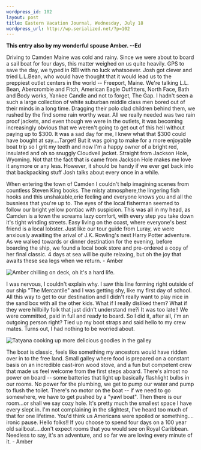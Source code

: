 ```yaml
--- 
wordpress_id: 102
layout: post
title: Eastern Vacation Journal, Wednesday, July 18
wordpress_url: http://wp.serialized.net/?p=102
---
```

<p><strong>This entry also by my wonderful spouse Amber. --Ed</strong></p>

<p>	Driving to Camden Maine was cold and rainy. Since we were about to board a sail boat for four days, this matter weighed  on us quite heavily. <span class="caps">GPS </span>to save the day, we typed in <span class="caps">REI </span>with no luck whatsoever. Josh got clever and tried <span class="caps">L.L.B</span>ean, who would have thought that it would lead us to the preppiest outlet centers in the world -- Freeport, Maine. We&#39;re talking <span class="caps">L.L.</span> Bean, Abercrombie and Fitch, American Eagle Outfitters, North Face, Bath and Body works, Yankee Candle and not to forget, The Gap. I hadn&#39;t seen a such a large collection of white suburban middle class men bored out of their minds in a long time. Dragging their polo clad children behind them, we rushed by the find some rain worthy wear. All we really needed was two rain proof jackets, and even though we were in the outlets, it was becoming increasingly obvious that we weren&#39;t going to get out of this hell without paying up to $300. It was a sad day for me, I knew what that $300 could have bought at say....Target! But it was going to make for a more enjoyable boat trip so I grit my teeth and now I&#39;m a happy owner of a bright red, insulated and oh so snuggly Cloudveil jacket. Straight from Jackson Hole, Wyoming. Not that the fact that is came from Jackson Hole makes me love it anymore or any less. However, it should be handy if we ever get back into that backpacking stuff Josh talks about every once in a while.</p>

<p>	When entering the town of Camden I couldn&#39;t help imagining scenes from countless Steven King books.  The misty atmosphere,the lingering fish hooks and this unshakable,erie feeling and everyone knows you and all the busniess that you&#39;re up to. The eyes of the local fisherman seemed to follow our bright yellow pontiac with suspicion. This was all in my head, as Camden is a town the screams lazy comfort, with every step you take down it&#39;s tight winding streets. Easy living on the coast, where everyone&#39;s best friend is a local lobster. Just like our tour guide from Luray, we were anxiously awaiting the arival of <span class="caps">J.K.</span> Rowling&#39;s next Harry Potter adventure. As we walked towards or dinner destination for the evening, before boarding the ship, we found a local book store and pre-ordered a copy of her final classic. 4 days at sea will be quite relaxing, but oh the joy that awaits these sea legs when we return. - Amber</p>

<p><img src="http://serialized.net/images/17.jpg" alt="Amber chilling on deck, oh it's a hard life." /></p>

<p>	I was nervous, I couldn&#39;t explain why. I saw this line forming right outside of our ship "The Mercantile"  and I was getting shy, like my first day of school. All this way to get to our destination and I didn&#39;t really want to play nice in the sand box with all the other kids. What if I really disliked them? What if they were hillbilly folk that just didn&#39;t understand me?i It was too late!! We were committed, paid in full and ready to board. So I did it, after all, i&#39;m an outgoing person right? Tied up my boot straps and said hello to my crew mates. Turns out, I had nothing to be worried about. </p>

<p><img src="http://serialized.net/images/25.jpg" alt="Tatyana cooking up more delicious goodies in the galley" /></p>

<p>The boat is classic, feels like something my ancestors would have ridden over in to the free land. Small galley where food is prepared on a constant basis on an incredible cast-iron wood stove, and a fun but competent crew that made us feel welcome from the first steps aboard. There&#39;s almost no power on board -- some batteries that light up basically flashlight bulbs in our rooms. No power for the plumbing, we get to pump our water and pump to flush the toilet. There&#39;s no motor on the boat -- if we need to go somewhere, we have to get pushed by a "yawl boat". Then there is our room...or shall we say cozy hole. It&#39;s pretty much the smallest space I have every slept in. I&#39;m not complaining in the slightest, I&#39;ve heard too much of that for one lifetime. You&#39;d think us Americans were spoiled or something.... ironic pause. Hello folks!! If you choose to spend four days on a 100 year old sailboat....don&#39;t expect rooms that you would see on Royal Caribbean. Needless to say, it&#39;s an adventure, and so far we are loving every minute of it. - Amber</p>

